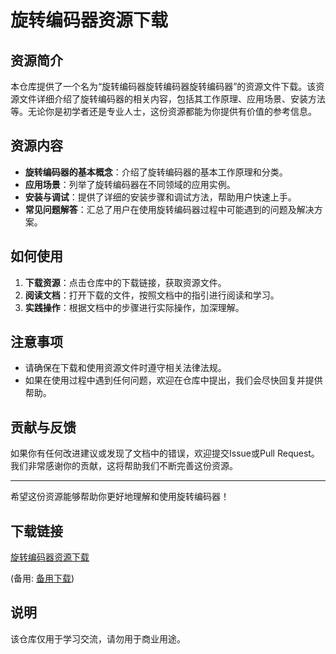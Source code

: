 # 旋转编码器资源下载

## 资源简介

本仓库提供了一个名为“旋转编码器旋转编码器旋转编码器”的资源文件下载。该资源文件详细介绍了旋转编码器的相关内容，包括其工作原理、应用场景、安装方法等。无论你是初学者还是专业人士，这份资源都能为你提供有价值的参考信息。

## 资源内容

- **旋转编码器的基本概念**：介绍了旋转编码器的基本工作原理和分类。
- **应用场景**：列举了旋转编码器在不同领域的应用实例。
- **安装与调试**：提供了详细的安装步骤和调试方法，帮助用户快速上手。
- **常见问题解答**：汇总了用户在使用旋转编码器过程中可能遇到的问题及解决方案。

## 如何使用

1. **下载资源**：点击仓库中的下载链接，获取资源文件。
2. **阅读文档**：打开下载的文件，按照文档中的指引进行阅读和学习。
3. **实践操作**：根据文档中的步骤进行实际操作，加深理解。

## 注意事项

- 请确保在下载和使用资源文件时遵守相关法律法规。
- 如果在使用过程中遇到任何问题，欢迎在仓库中提出，我们会尽快回复并提供帮助。

## 贡献与反馈

如果你有任何改进建议或发现了文档中的错误，欢迎提交Issue或Pull Request。我们非常感谢你的贡献，这将帮助我们不断完善这份资源。

---

希望这份资源能够帮助你更好地理解和使用旋转编码器！

## 下载链接
[旋转编码器资源下载](https://pan.quark.cn/s/d3c7d821bfa1) 

(备用: [备用下载](https://pan.baidu.com/s/1mF9J-1cRMlrGFiH423fk3Q?pwd=1234))

## 说明

该仓库仅用于学习交流，请勿用于商业用途。
